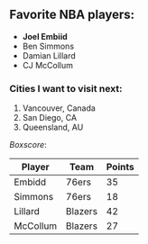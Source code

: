## Favorite NBA players:

* **Joel Embiid**
* Ben Simmons
* Damian Lillard
* CJ McCollum



### Cities I want to visit next:

1. Vancouver, Canada
1. San Diego, CA
1. Queensland, AU


_Boxscore_:

Player |Team|Points
---|---|---
Embidd | 76ers | 35
Simmons | 76ers | 18
Lillard | Blazers | 42
McCollum | Blazers | 27
